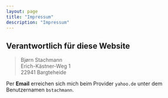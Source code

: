```yaml
---
layout: page
title: "Impressum"
description: "Impressum"
---
```


Verantwortlich für diese Website
--------------------------------

> Bjørn Stachmann  
> Erich-Kästner-Weg 1  
> 22941 Bargteheide  

Per **Email** erreichen sich mich beim Provider `yahoo.de`
unter dem Benutzernamen `bstachmann`.
